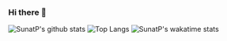 ### Hi there 👋

![SunatP's github stats](https://github-readme-stats.vercel.app/api?username=SunatP&show_icons=true&theme=radical)
![Top Langs](https://github-readme-stats.vercel.app/api/top-langs/?username=SunatP&layout=compact)
![SunatP's wakatime stats](https://github-readme-stats.vercel.app/api/wakatime?username=SunatP&layout=compact)
<!--
**SunatP/sunatp** is a ✨ _special_ ✨ repository because its `README.md` (this file) appears on your GitHub profile.

Here are some ideas to get you started:

- 🔭 I’m currently working on ...
- 🌱 I’m currently learning ...
- 👯 I’m looking to collaborate on ...
- 🤔 I’m looking for help with ...
- 💬 Ask me about ...
- 📫 How to reach me: ...
- 😄 Pronouns: ...
- ⚡ Fun fact: ...
-->
